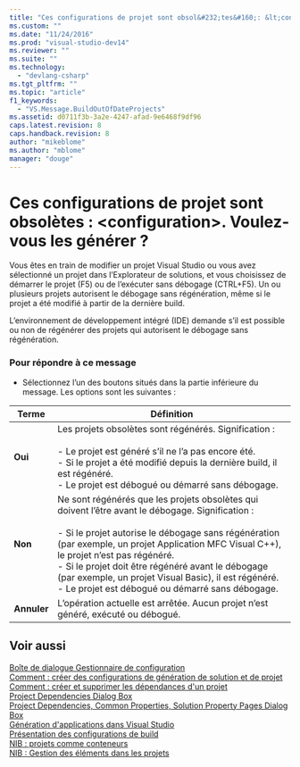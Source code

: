 ```yaml
---
title: "Ces configurations de projet sont obsol&#232;tes&#160;: &lt;configuration&gt;. Voulez-vous les g&#233;n&#233;rer&#160;? | Microsoft Docs"
ms.custom: ""
ms.date: "11/24/2016"
ms.prod: "visual-studio-dev14"
ms.reviewer: ""
ms.suite: ""
ms.technology: 
  - "devlang-csharp"
ms.tgt_pltfrm: ""
ms.topic: "article"
f1_keywords: 
  - "VS.Message.BuildOutOfDateProjects"
ms.assetid: d0711f3b-3a2e-4247-afad-9e6468f9df96
caps.latest.revision: 8
caps.handback.revision: 8
author: "mikeblome"
ms.author: "mblome"
manager: "douge"
---
```

# Ces configurations de projet sont obsol&#232;tes&#160;: &lt;configuration&gt;. Voulez-vous les g&#233;n&#233;rer&#160;?
Vous êtes en train de modifier un projet Visual Studio ou vous avez sélectionné un projet dans l’Explorateur de solutions, et vous choisissez de démarrer le projet \(F5\) ou de l’exécuter sans débogage \(CTRL\+F5\). Un ou plusieurs projets autorisent le débogage sans régénération, même si le projet a été modifié à partir de la dernière build.  
  
 L’environnement de développement intégré \(IDE\) demande s’il est possible ou non de régénérer des projets qui autorisent le débogage sans régénération.  
  
### Pour répondre à ce message  
  
-   Sélectionnez l’un des boutons situés dans la partie inférieure du message. Les options sont les suivantes :  
  
|Terme|Définition|  
|-----------|----------------|  
|**Oui**|Les projets obsolètes sont régénérés. Signification :<br /><br /> -   Le projet est généré s’il ne l’a pas encore été.<br />-   Si le projet a été modifié depuis la dernière build, il est régénéré.<br />-   Le projet est débogué ou démarré sans débogage.|  
|**Non**|Ne sont régénérés que les projets obsolètes qui doivent l’être avant le débogage. Signification :<br /><br /> -   Si le projet autorise le débogage sans régénération \(par exemple, un projet Application MFC Visual C\+\+\), le projet n’est pas régénéré.<br />-   Si le projet doit être régénéré avant le débogage \(par exemple, un projet Visual Basic\), il est régénéré.<br />-   Le projet est débogué ou démarré sans débogage.|  
|**Annuler**|L’opération actuelle est arrêtée. Aucun projet n’est généré, exécuté ou débogué.|  
  
## Voir aussi  
 [Boîte de dialogue Gestionnaire de configuration](http://msdn.microsoft.com/fr-fr/fa182dca-282e-4ae5-bf37-e155344ca18b)   
 [Comment : créer des configurations de génération de solution et de projet](../Topic/How%20to:%20Create%20Solution%20and%20Project%20Build%20Configurations.md)   
 [Comment : créer et supprimer les dépendances d'un projet](../Topic/How%20to:%20Create%20and%20Remove%20Project%20Dependencies.md)   
 [Project Dependencies Dialog Box](http://msdn.microsoft.com/fr-fr/d66e48c3-3722-40dd-99b4-53d93cac128e)   
 [Project Dependencies, Common Properties, Solution Property Pages Dialog Box](http://msdn.microsoft.com/fr-fr/2ba638fc-719c-4a79-b166-3455a4374e31)   
 [Génération d'applications dans Visual Studio](../ide/compiling-and-building-in-visual-studio.md)   
 [Présentation des configurations de build](../ide/understanding-build-configurations.md)   
 [NIB : projets comme conteneurs](http://msdn.microsoft.com/fr-fr/87d40f63-f487-4767-8963-64beec27ba1b)   
 [NIB : Gestion des éléments dans les projets](http://msdn.microsoft.com/fr-fr/762e606b-7f44-4b66-97a1-e30a703654a0)